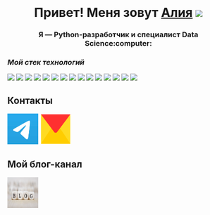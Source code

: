 <img scr="./src/kart.png" width="100%">

<h1 align="center">Привет! Меня зовут <a href="https://github.com/AliaBis" target="_blank">Алия</a> 
<img src="https://github.com/blackcater/blackcater/raw/main/images/Hi.gif" height="32"/></h1>
<h3 align="center">Я — Python-разработчик  и специалист Data Science:computer:</h3>



### *Мой стек технологий*

<img src="https://img.shields.io/badge/Python-blue?style=for-the-badge&logo=Python&logoColor=black"/> <img src="https://img.shields.io/badge/Django-black?style=for-the-badge&logo=Django&logoColor=white"/> <img src="https://img.shields.io/badge/Machine Learning-blue?style=for-the-badge&logo=Python&logoColor=black"/> <img src="https://img.shields.io/badge/Flask-red?style=for-the-badge&logo=Django&logoColor=white"/> <img src="https://img.shields.io/badge/NLP-пкуут?style=for-the-badge&logo=API&logoColor=white"/> <img src="https://img.shields.io/badge/Docker-orange?style=for-the-badge&logo=HTML5&logoColor=green"/> <img src="https://img.shields.io/badge/CI/CD-blue?style=for-the-badge&logo=Python&logoColor=black"/> <img src="https://img.shields.io/badge/PostgreSQL-purple?style=for-the-badge&logo=MySQL&logoColor=white"/> <img src="https://img.shields.io/badge/Pandas-blue?style=for-the-badge&logo=Python&logoColor=black"/> <img src="https://img.shields.io/badge/SQL-black?style=for-the-badge&logo=MySQL&logoColor=white"/> <img src="https://img.shields.io/badge/FastAPI-blue?style=for-the-badge&logo=Django&logoColor=white"/> <img src="https://img.shields.io/badge/Scikitlearn-пкуут?style=for-the-badge&logo=API&logoColor=white"/> <img src="https://img.shields.io/badge/Scrapy-red?style=for-the-badge&logo=Python&logoColor=black"/> <img src="https://img.shields.io/badge/html-red?style=for-the-badge&logo=HTML5&logoColor=green"/> <img src="https://img.shields.io/badge/REST API-orange?style=for-the-badge&logo=API&logoColor=white"/>

## Контакты

[<img src="https://github.com/AliaBis/AliaBis/blob/main/telegram.jpg" width="70px" height="70px">](https://t.me/Alia_Bis) [<img src="https://github.com/AliaBis/AliaBis/blob/main/ya.png" width="70px" height="70px">](mailto:aliabisengalieva@yandex.ru)

## Мой блог-канал
[<img src="https://github.com/AliaBis/AliaBis/blob/main/blog.jpg" width="70px" height="70px">](https://t.me/pythonsha)


